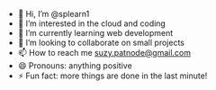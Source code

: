 - 👋 Hi, I’m @splearn1
- 👀 I’m interested in the cloud and coding
- 🌱 I’m currently learning web development
- 💞️ I’m looking to collaborate on small projects
- 📫 How to reach me suzy.patnode@gmail.com
- 😄 Pronouns: anything positive
- ⚡ Fun fact: more things are done in the last minute!

<!---
splearn1/splearn1 is a ✨ special ✨ repository because its `README.md` (this file) appears on your GitHub profile.
You can click the Preview link to take a look at your changes.
--->
